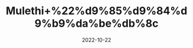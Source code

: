 ---
title: 'Mulethi+%22%d9%85%d9%84%d9%b9%da%be%db%8c'
date: '2022-10-22' 
metatag: '' 
inventory: '0' 
draft: false 
# meta description 
shortDescripton: '+Licorice+Root+%22+Mulethi+herb+can+treat+asthma%2c+cough%2c+cold%2c+sore+throat+and+other+respiratory+ailments.+Mulethi+has+antioxidant+properties'
description: 'Herbs+%d8%ac%da%91%db%8c+%d8%a8%d9%88%d9%b9%db%8c'
longdescription: ''
featured: True
# product Price
price: '30.0'
# Product Short Description
shortDescription: '+Licorice+Root+%22+Mulethi+herb+can+treat+asthma%2c+cough%2c+cold%2c+sore+throat+and+other+respiratory+ailments.+Mulethi+has+antioxidant+properties'
productID: 'E38AF891-1129-ED11-9968-005056B3A416'
type: 'products'
category: 'Herbs+%d8%ac%da%91%db%8c+%d8%a8%d9%88%d9%b9%db%8c' 
thumnailproduct: 'https://eraconnect.blob.core.windows.net/product-images/aminsaddiquidawakhana/E38AF891-1129-ED11-9968-005056B3A416.webp' 
images:
  - image: 'https://eraconnect.blob.core.windows.net/product-images/aminsaddiquidawakhana/E38AF891-1129-ED11-9968-005056B3A416.webp'  
Variants:
---